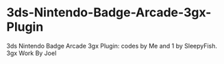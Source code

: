 # 3ds-Nintendo-Badge-Arcade-3gx-Plugin
3ds Nintendo Badge Arcade 3gx Plugin: codes by Me and 1 by SleepyFish. 3gx Work By Joel
